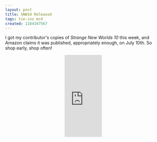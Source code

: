 ```yaml
---
layout: post
title: SNW10 Released
tags: tie-ins mcd
created: 1184347567
---
```

I got my contributor's copies of <em>Strange New Worlds 10</em> this week, and Amazon claims it was published, appropriately enough, on July 10th.  So shop early, shop often!

<div style="text-align: center;"><iframe src="http://rcm.amazon.com/e/cm?t=mcdema-20&o=1&p=8&l=as1&asins=1416544380&fc1=000000&lc1=004477&bc1=ffffff&npa=1&lt1=_top&IS2=1&f=ifr&bg1=ffffff&f=ifr" width="120" height="265" scrolling="no" marginwidth="0" marginheight="0" frameborder="0"></iframe>
</div>
